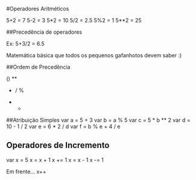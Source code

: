 #Operadores Aritméticos

5+2 = 7
5-2 = 3
5*2 = 10
5/2 = 2.5
5%2 = 1
5**2 = 25

##Precedência de operadores

Ex: 5+3/2 = 6.5

Matemática básica que todos os pequenos gafanhotos devem saber :)

##Ordem de Precedência

()
**
* / %
+ -

##Atribuição Simples
var a = 5 + 3
var b = a % 5
var c = 5 * b ** 2
var d = 10 - 1 / 2
var e = 6 * 2 / d
var f = b % e + 4 / e

## Operadores de Incremento
var x = 5
x = x + 1    x += 1
x = x - 1    x -= 1

Em frente...
x++

